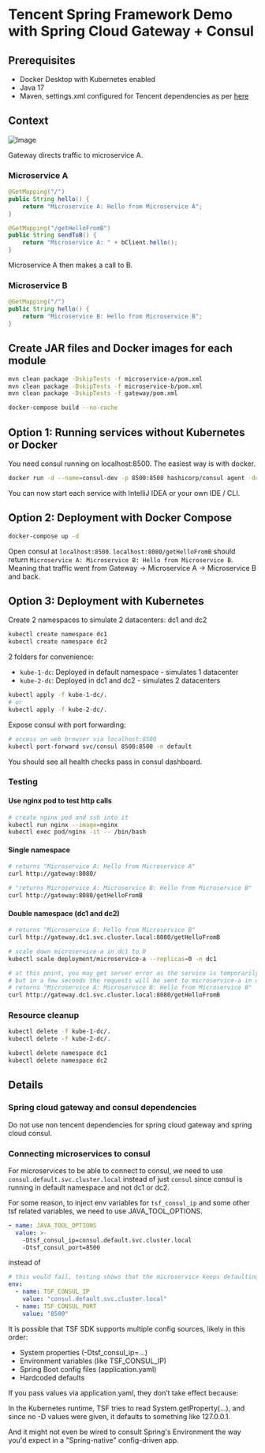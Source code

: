 # Tencent Spring Framework Demo with Spring Cloud Gateway + Consul

## Prerequisites
- Docker Desktop with Kubernetes enabled
- Java 17
- Maven, settings.xml configured for Tencent dependencies as per [here](https://cloud.tencent.com/document/product/649/20231)

## Context
![Image](https://github.com/user-attachments/assets/61f595de-b2ab-47c3-85f5-96204b1f66ee)

Gateway directs traffic to microservice A.
### Microservice A
```java
@GetMapping("/")
public String hello() {
    return "Microservice A: Hello from Microservice A";
}

@GetMapping("/getHelloFromB")
public String sendToB() {
    return "Microservice A: " + bClient.hello();
}
```
Microservice A then makes a call to B.
### Microservice B
```java
@GetMapping("/")
public String hello() {
    return "Microservice B: Hello from Microservice B";
}
```


## Create JAR files and Docker images for each module
```bash
mvn clean package -DskipTests -f microservice-a/pom.xml
mvn clean package -DskipTests -f microservice-b/pom.xml
mvn clean package -DskipTests -f gateway/pom.xml

docker-compose build --no-cache
```

## Option 1: Running services without Kubernetes or Docker
You need consul running on localhost:8500. The easiest way is with docker.

```bash
docker run -d --name=consul-dev -p 8500:8500 hashicorp/consul agent -dev -client 0.0.0.0
```
You can now start each service with IntelliJ IDEA or your own IDE / CLI.


## Option 2: Deployment with Docker Compose

```bash
docker-compose up -d
```

Open consul at `localhost:8500`.
`localhost:8080/getHelloFromB` should return `Microservice A: Microservice B: Hello from Microservice B`.
Meaning that traffic went from Gateway -> Microservice A -> Microservice B and back.

## Option 3: Deployment with Kubernetes

Create 2 namespaces to simulate 2 datacenters: dc1 and dc2
```bash
kubectl create namespace dc1
kubectl create namespace dc2
```
2 folders for convenience:
- `kube-1-dc`: Deployed in default namespace - simulates 1 datacenter
- `kube-2-dc`: Deployed in dc1 and dc2 - simulates 2 datacenters
```bash
kubectl apply -f kube-1-dc/.
# or
kubectl apply -f kube-2-dc/.
```

Expose consul with port forwarding:
```bash
# access on web browser via localhost:8500
kubectl port-forward svc/consul 8500:8500 -n default
```
You should see all health checks pass in consul dashboard.

### Testing

#### Use nginx pod to test http calls
```bash
# create nginx pod and ssh into it
kubectl run nginx --image=nginx
kubectl exec pod/nginx -it -- /bin/bash
```

#### Single namespace
```bash
# returns "Microservice A: Hello from Microservice A"
curl http://gateway:8080/ 

# "returns Microservice A: Microservice B: Hello from Microservice B"
curl http://gateway:8080/getHelloFromB 
```

#### Double namespace (dc1 and dc2)
```bash
# returns "Microservice B: Hello from Microservice B"
curl http://gateway.dc1.svc.cluster.local:8080/getHelloFromB 

# scale down microservice-a in dc1 to 0
kubectl scale deployment/microservice-a --replicas=0 -n dc1

# at this point, you may get server error as the service is temporarily unavailable
# but in a few seconds the requests will be sent to microservice-a in dc2
# returns "Microservice A: Microservice B: Hello from Microservice B"
curl http://gateway.dc1.svc.cluster.local:8080/getHelloFromB 
```

### Resource cleanup
```bash
kubectl delete -f kube-1-dc/.
kubectl delete -f kube-2-dc/.
```

```bash
kubectl delete namespace dc1
kubectl delete namespace dc2
```

## Details
### Spring cloud gateway and consul dependencies
Do not use non tencent dependencies for spring cloud gateway and spring cloud consul.

### Connecting microservices to consul
For microservices to be able to connect to consul, we need to use `consul.default.svc.cluster.local` instead of 
just `consul` since consul is running in default namespace and not dc1 or dc2.

For some reason, to inject env variables for `tsf_consul_ip` and some other tsf related variables, 
we need to use JAVA_TOOL_OPTIONS.
```yaml
- name: JAVA_TOOL_OPTIONS
  value: >-
    -Dtsf_consul_ip=consul.default.svc.cluster.local
    -Dtsf_consul_port=8500
```

instead of

```yaml
# this would fail, testing shows that the microservice keeps defaulting to 127.0.0.1:8500 when trying to connect to consul
env:
  - name: TSF_CONSUL_IP
    value: "consul.default.svc.cluster.local"
  - name: TSF_CONSUL_PORT
    value: "8500"
```
It is possible that TSF SDK supports multiple config sources, likely in this order:
- System properties (-Dtsf_consul_ip=...)
- Environment variables (like TSF_CONSUL_IP)
- Spring Boot config files (application.yaml)
- Hardcoded defaults

If you pass values via application.yaml, they don’t take effect because:

In the Kubernetes runtime, TSF tries to read System.getProperty(...), and since no -D values were given, it defaults to something like 127.0.0.1.

And it might not even be wired to consult Spring's Environment the way you'd expect in a "Spring-native" config-driven app.
